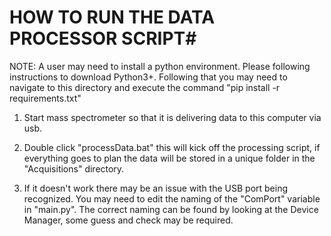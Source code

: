 # HOW TO RUN THE DATA PROCESSOR SCRIPT#
NOTE: A user may need to install a python environment. Please following instructions to download Python3+.
Following that you may need to navigate to this directory and execute the command "pip install -r requirements.txt"

1. Start mass spectrometer so that it is delivering data to this computer via usb. 

2. Double click "processData.bat" this will kick off the processing script, if everything goes to plan the data will be stored in a unique folder in the "Acquisitions" directory. 

3. If it doesn't work there may be an issue with the USB port being recognized. You may need to edit the naming of the "ComPort" variable in "main.py". The correct naming can be found by looking at the Device Manager, some guess and check may be required.  